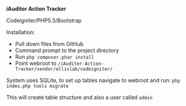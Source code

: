 **iAuditor Action Tracker**

Codeigniter/PHP5.3/Bootstrap

Installation:
- Pull down files from GitHub
- Command prompt to the project directory
- Run `php composer.phar install`
- Point webroot to `/iAuditer-Action-Tracker/vendor/ellislab/codeigniter/`

System uses SQLite, to set up tables navigate to webroot and run:
`php index.php tools migrate`

This will create table structure and also a user called `admin`